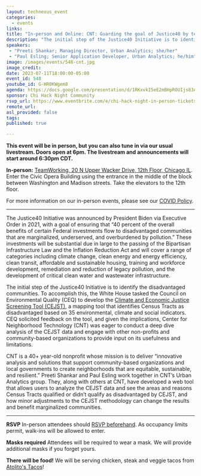 ```yaml
---
layout: technexus_event
categories:
  - events
links: 
title: "In-person and Online: CNT: Guarding the goal of Justice40 by testing the methods behind the Climate and Economic Justice Screening Tool (CEJST)"
description: "The initial step of the Justice40 Initiative is to identify the disadvantaged communities. To accomplish this, the White House tasked the Council on Environmental Quality (CEQ) to develop the Climate and Economic Justice Screening Tool (CEJST), a mapping tool that identifies Census Tracts as disadvantaged based on 35 environmental, climate and social indicators. Center for Neighborhood Technology (CNT) was eager to conduct a deep dive analysis of the CEJST data and engage with other non-profits and community-based organizations to provide input on its usefulness and limitations."
speakers:
 - "Preeti Shankar; Managing Director, Urban Analytics; she/her"
 - "Paul Esling; Senior Application Developer, Urban Analytics; he/him" 
image: /images/events/548-cnt.jpg
image_credit: 
date: 2023-07-11T18:00:00-05:00
event_id: 548
youtube_id: G-HR0KWgem8
agenda: https://docs.google.com/presentation/d/1RKxvkI5eE2mBHpROUIjs83Aeh9-DnUATEUSDPDuCADc/edit#slide=id.g121c7120608_0_0
sponsor: Chi Hack Night Community
rsvp_url: https://www.eventbrite.com/e/chi-hack-night-in-person-tickets-655380890887
remote_url: 
asl_provided: false
tags:
published: true

---
```


**This event will be in person, but you can also tune in via our usual livestream. Doors open at 6pm. The livestream and announcements will start around 6:30pm CDT.**

**In-person:** <a href='https://www.google.com/maps/place/TechNexus+Venture+Collaborative/@41.8835673,-87.6394085,17z/data=!3m1!4b1!4m5!3m4!1s0x880e2d5be57f04c5:0xa87e47e177660090!8m2!3d41.8835673!4d-87.6372198'>TeamWorking, 20 N Upper Wacker Drive, 12th Floor, Chicago IL</a>. Enter the Civic Opera Building using the entrance in the middle of the block between Washington and Madison streets. Take the elevators to the 12th floor.

For more information on our in-person events, please see our [COVID Policy](/blog/2022/09/09/our-covid-19-policy.html). 

---

The Justice40 Initiative was announced by President Biden via Executive Order in 2021, with a goal of ensuring that “40 percent of the overall benefits of certain Federal investments flow to disadvantaged communities that are marginalized, underserved, and overburdened by pollution.”  These investments will be substantial due in large to the passing of the Bipartisan Infrastructure Law and the Inflation Reduction Act and will cover a range of categories including climate change, clean energy and energy efficiency, clean transit, affordable and sustainable housing, training and workforce development, remediation and reduction of legacy pollution, and the development of critical clean water and wastewater infrastructure.

The initial step of the Justice40 Initiative is to identify the disadvantaged communities.  To accomplish this, the White House tasked the Council on Environmental Quality (CEQ) to develop the [Climate and Economic Justice Screening Tool (CEJST)](https://screeningtool.geoplatform.gov), a mapping tool that identifies Census Tracts as disadvantaged based on 35 environmental, climate and social indicators.  CEQ solicited feedback on the tool, and given the implications, Center for Neighborhood Technology (CNT) was eager to conduct a deep dive analysis of the CEJST data and engage with other non-profits and community-based organizations to provide input on its usefulness and limitations.

CNT is a 40+ year-old nonprofit whose mission is to deliver “innovative analysis and solutions that support community-based organizations and local governments to create neighborhoods that are equitable, sustainable, and resilient.”  Preeti Shankar and Paul Esling work together in CNT’s Urban Analytics group.  They, along with others at CNT, have developed a web tool that allows users to analyze the CEJST data and see the areas and reasons Census Tracts qualified or didn’t qualify as disadvantaged by CEJST, and how minor adjustments to the CEJST methodology can change the results and benefit marginalized communities.

---

**RSVP** In-person attendees should [RSVP beforehand]({{page.rsvp_url}}). As occupancy limits permit, walk-ins will be allowed to enter.

**Masks required** Attendees will be required to wear a mask. We will provide additional masks if you forget yours.

**There will be food!** We will be serving chicken, steak and veggie tacos from [Atolito's Tacos](https://atolito.com/restaurant/625/Atolito)!
